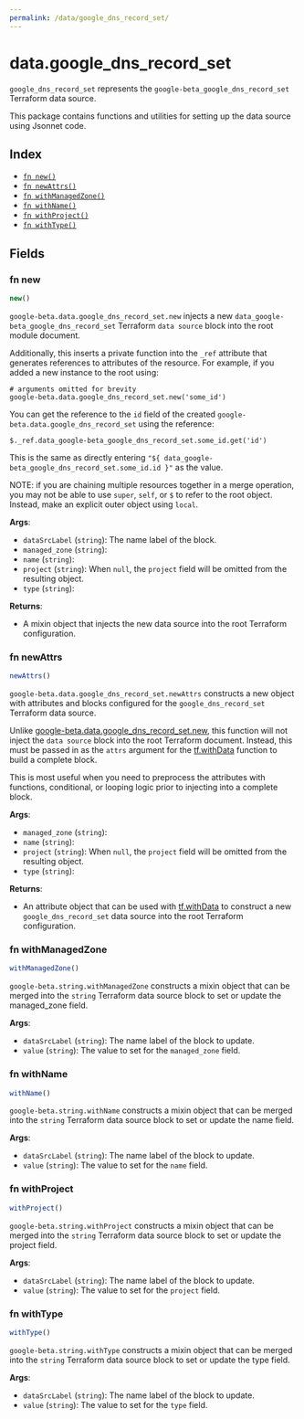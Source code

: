 ```yaml
---
permalink: /data/google_dns_record_set/
---
```


# data.google_dns_record_set

`google_dns_record_set` represents the `google-beta_google_dns_record_set` Terraform data source.



This package contains functions and utilities for setting up the data source using Jsonnet code.


## Index

* [`fn new()`](#fn-new)
* [`fn newAttrs()`](#fn-newattrs)
* [`fn withManagedZone()`](#fn-withmanagedzone)
* [`fn withName()`](#fn-withname)
* [`fn withProject()`](#fn-withproject)
* [`fn withType()`](#fn-withtype)

## Fields

### fn new

```ts
new()
```


`google-beta.data.google_dns_record_set.new` injects a new `data_google-beta_google_dns_record_set` Terraform `data source`
block into the root module document.

Additionally, this inserts a private function into the `_ref` attribute that generates references to attributes of the
resource. For example, if you added a new instance to the root using:

    # arguments omitted for brevity
    google-beta.data.google_dns_record_set.new('some_id')

You can get the reference to the `id` field of the created `google-beta.data.google_dns_record_set` using the reference:

    $._ref.data_google-beta_google_dns_record_set.some_id.get('id')

This is the same as directly entering `"${ data_google-beta_google_dns_record_set.some_id.id }"` as the value.

NOTE: if you are chaining multiple resources together in a merge operation, you may not be able to use `super`, `self`,
or `$` to refer to the root object. Instead, make an explicit outer object using `local`.

**Args**:
  - `dataSrcLabel` (`string`): The name label of the block.
  - `managed_zone` (`string`): 
  - `name` (`string`): 
  - `project` (`string`):  When `null`, the `project` field will be omitted from the resulting object.
  - `type` (`string`): 

**Returns**:
- A mixin object that injects the new data source into the root Terraform configuration.


### fn newAttrs

```ts
newAttrs()
```


`google-beta.data.google_dns_record_set.newAttrs` constructs a new object with attributes and blocks configured for the `google_dns_record_set`
Terraform data source.

Unlike [google-beta.data.google_dns_record_set.new](#fn-googlednsrecordsetnew), this function will not inject the `data source`
block into the root Terraform document. Instead, this must be passed in as the `attrs` argument for the
[tf.withData](https://github.com/tf-libsonnet/core/tree/main/docs#fn-withdata) function to build a complete block.

This is most useful when you need to preprocess the attributes with functions, conditional, or looping logic prior to
injecting into a complete block.

**Args**:
  - `managed_zone` (`string`): 
  - `name` (`string`): 
  - `project` (`string`):  When `null`, the `project` field will be omitted from the resulting object.
  - `type` (`string`): 

**Returns**:
  - An attribute object that can be used with [tf.withData](https://github.com/tf-libsonnet/core/tree/main/docs#fn-withdata) to construct a new `google_dns_record_set` data source into the root Terraform configuration.


### fn withManagedZone

```ts
withManagedZone()
```

`google-beta.string.withManagedZone` constructs a mixin object that can be merged into the `string`
Terraform data source block to set or update the managed_zone field.



**Args**:
  - `dataSrcLabel` (`string`): The name label of the block to update.
  - `value` (`string`): The value to set for the `managed_zone` field.


### fn withName

```ts
withName()
```

`google-beta.string.withName` constructs a mixin object that can be merged into the `string`
Terraform data source block to set or update the name field.



**Args**:
  - `dataSrcLabel` (`string`): The name label of the block to update.
  - `value` (`string`): The value to set for the `name` field.


### fn withProject

```ts
withProject()
```

`google-beta.string.withProject` constructs a mixin object that can be merged into the `string`
Terraform data source block to set or update the project field.



**Args**:
  - `dataSrcLabel` (`string`): The name label of the block to update.
  - `value` (`string`): The value to set for the `project` field.


### fn withType

```ts
withType()
```

`google-beta.string.withType` constructs a mixin object that can be merged into the `string`
Terraform data source block to set or update the type field.



**Args**:
  - `dataSrcLabel` (`string`): The name label of the block to update.
  - `value` (`string`): The value to set for the `type` field.
